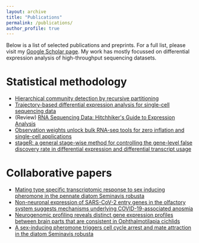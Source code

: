 ```yaml
---
layout: archive
title: "Publications"
permalink: /publications/
author_profile: true
---
```


Below is a list of selected publications and preprints. For a full list, please visit my [Google Scholar page](https://scholar.google.be/citations?user=3PHGkxkAAAAJ&hl=en). My work has mostly focussed on differential expression analysis of high-throughput sequencing datasets.

# Statistical methodology

 - [Hierarchical community detection by recursive partitioning
](https://doi.org/10.1080/01621459.2020.1833888)
 - [Trajectory-based differential expression analysis for single-cell sequencing data](https://www.nature.com/articles/s41467-020-14766-3)
 - (Review) [RNA Sequencing Data: Hitchhiker's Guide to Expression Analysis](https://www.annualreviews.org/doi/10.1146/annurev-biodatasci-072018-021255)
 - [Observation weights unlock bulk RNA-seq tools for zero inflation and single-cell applications](https://genomebiology.biomedcentral.com/articles/10.1186/s13059-018-1406-4)
 - [stageR: a general stage-wise method for controlling the gene-level false discovery rate in differential expression and differential transcript usage](https://genomebiology.biomedcentral.com/articles/10.1186/s13059-017-1277-0)
 
# Collaborative papers
 
 - [Mating type specific transcriptomic response to sex inducing pheromone in the pennate diatom Seminavis robusta](https://www.nature.com/articles/s41396-020-00797-7)
 - [Non-neuronal expression of SARS-CoV-2 entry genes in the olfactory system suggests mechanisms underlying COVID-19-associated anosmia](https://advances.sciencemag.org/content/6/31/eabc5801.abstract)
 - [Neurogenomic profiling reveals distinct gene expression profiles between brain parts that are consistent in Ophthalmotilapia cichlids](https://www.frontiersin.org/articles/10.3389/fnins.2018.00136/full?report=reader)
 - [A sex-inducing pheromone triggers cell cycle arrest and mate attraction in the diatom Seminavis robusta](https://www.nature.com/articles/srep19252)
 
